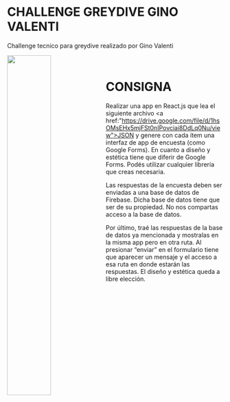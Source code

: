 # CHALLENGE GREYDIVE GINO VALENTI

Challenge tecnico para greydive realizado por Gino Valenti

 <img align="left" width=45%   src="https://media.discordapp.net/attachments/849741352882929714/1061687375677358110/image.png?width=1202&height=676">
 <br>

# CONSIGNA

Realizar una app en React.js que lea el siguiente archivo <a href:"https://drive.google.com/file/d/1hsOMsEHx5mjFSt0nIPovciai8DdLq0Nu/view">JSON</a> y genere con cada ítem una interfaz de app de encuesta (como Google Forms).
En cuanto a diseño y estética tiene que diferir de Google Forms. Podés utilizar cualquier librería que creas necesaria.

Las respuestas de la encuesta deben ser enviadas a una base de datos de Firebase.
Dicha base de datos tiene que ser de su propiedad. No nos compartas acceso a la base de datos.

Por último, traé las respuestas de la base de datos ya mencionada y mostralas en la misma app pero en otra ruta. Al presionar “enviar” en el formulario tiene que aparecer un mensaje y el acceso a esa ruta en donde estarán las respuestas. El diseño y estética queda a libre elección.
